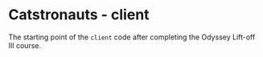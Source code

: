 # Catstronauts - client

The starting point of the `client` code after completing the Odyssey Lift-off III course.
